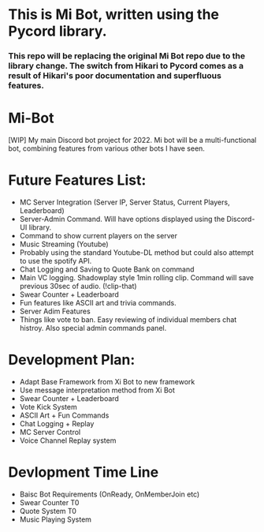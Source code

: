 # This is Mi Bot, written using the Pycord library.

### This repo will be replacing the original Mi Bot repo due to the library change. The switch from Hikari to Pycord comes as a result of Hikari's poor documentation and superfluous features.

# Mi-Bot
[WIP] My main Discord bot project for 2022. Mi bot will be a multi-functional bot, combining features from various other bots I have seen.


# Future Features List:
 - MC Server Integration (Server IP, Server Status, Current Players, Leaderboard)
  - Server-Admin Command. Will  have options displayed using the Discord-UI library.
  - Command to show current players on the server
 - Music Streaming (Youtube)
  - Probably using the standard Youtube-DL method but could also attempt to use the spotify API.
 - Chat Logging and Saving to Quote Bank on command
 - Main VC logging. Shadowplay style 1min rolling clip. Command will save previous 30sec of audio. (!clip-that)
 - Swear Counter + Leaderboard
 - Fun features like ASCII art and trivia commands.
 - Server Adim Features
  - Things like vote to ban. Easy reviewing of individual members chat histroy. Also special admin commands panel.

# Development Plan:
 - Adapt Base Framework from Xi Bot to new framework
 - Use message interpretation method from Xi Bot
 - Swear Counter + Leaderboard
 - Vote Kick System
 - ASCII Art + Fun Commands
 - Chat Logging + Replay
 - MC Server Control
 - Voice Channel Replay system

# Devlopment Time Line
  - Baisc Bot Requirements (OnReady, OnMemberJoin etc)
  - Swear Counter T0
  - Quote System T0
  - Music Playing System